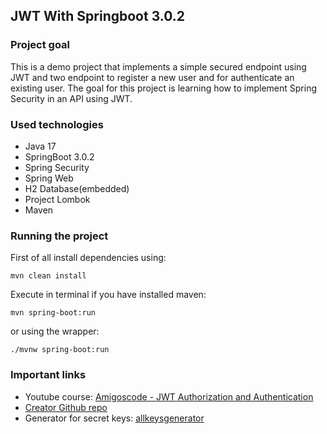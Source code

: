 ## JWT With Springboot 3.0.2
### Project goal
This is a demo project that implements a simple
secured endpoint using JWT and two endpoint to
register a new user and for authenticate an existing user.
The goal for this project is learning how to implement
Spring Security in an API using JWT.

### Used technologies
* Java 17
* SpringBoot 3.0.2
* Spring Security
* Spring Web
* H2 Database(embedded)
* Project Lombok
* Maven

### Running the project
First of all install dependencies using:
```
mvn clean install
```

Execute in terminal if you have installed maven:
```
mvn spring-boot:run
```

or using the wrapper:
```
./mvnw spring-boot:run
```

### Important links
* Youtube course: 
[Amigoscode - JWT Authorization and Authentication](https://www.youtube.com/watch?v=KxqlJblhzfI)
* [Creator Github repo](https://github.com/ali-bouali/spring-boot-3-jwt-security)
* Generator for secret keys: [allkeysgenerator](https://www.allkeysgenerator.com/)

